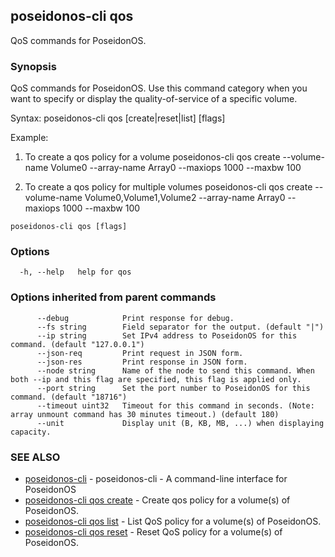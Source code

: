 ## poseidonos-cli qos

QoS commands for PoseidonOS.

### Synopsis


QoS commands for PoseidonOS. Use this command category when you want
to specify or display the quality-of-service of a specific volume. 

Syntax: 
  poseidonos-cli qos [create|reset|list] [flags]

Example:
1. To create a qos policy for a volume
  poseidonos-cli qos create --volume-name Volume0 --array-name Array0 --maxiops 1000 --maxbw 100
  
2. To create a qos policy for multiple volumes
  poseidonos-cli qos create --volume-name Volume0,Volume1,Volume2 --array-name Array0 --maxiops 1000 --maxbw 100
	  

```
poseidonos-cli qos [flags]
```

### Options

```
  -h, --help   help for qos
```

### Options inherited from parent commands

```
      --debug            Print response for debug.
      --fs string        Field separator for the output. (default "|")
      --ip string        Set IPv4 address to PoseidonOS for this command. (default "127.0.0.1")
      --json-req         Print request in JSON form.
      --json-res         Print response in JSON form.
      --node string      Name of the node to send this command. When both --ip and this flag are specified, this flag is applied only.
      --port string      Set the port number to PoseidonOS for this command. (default "18716")
      --timeout uint32   Timeout for this command in seconds. (Note: array unmount command has 30 minutes timeout.) (default 180)
      --unit             Display unit (B, KB, MB, ...) when displaying capacity.
```

### SEE ALSO

* [poseidonos-cli](poseidonos-cli.md)	 - poseidonos-cli - A command-line interface for PoseidonOS
* [poseidonos-cli qos create](poseidonos-cli_qos_create.md)	 - Create qos policy for a volume(s) of PoseidonOS.
* [poseidonos-cli qos list](poseidonos-cli_qos_list.md)	 - List QoS policy for a volume(s) of PoseidonOS.
* [poseidonos-cli qos reset](poseidonos-cli_qos_reset.md)	 - Reset QoS policy for a volume(s) of PoseidonOS.

